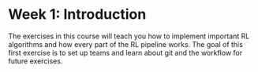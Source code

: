 # Week 1: Introduction
The exercises in this course will teach you how to implement important RL algorithms and how every part of the RL pipeline works. The goal of this first exercise is to set up teams and learn about git and the workflow for future exercises.
